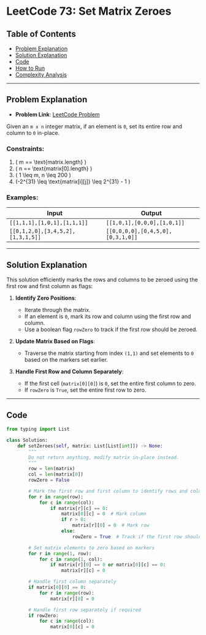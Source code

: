 # LeetCode 73: Set Matrix Zeroes

## Table of Contents
- [Problem Explanation](#problem-explanation)
- [Solution Explanation](#solution-explanation)
- [Code](#code)
- [How to Run](#how-to-run)
- [Complexity Analysis](#complexity-analysis)

---

## Problem Explanation

- **Problem Link**: [LeetCode Problem](https://leetcode.com/problems/set-matrix-zeroes/)

Given an `m x n` integer matrix, if an element is `0`, set its entire row and column to `0` in-place.

### Constraints:
1. \( m == \text{matrix.length} \)
2. \( n == \text{matrix[0].length} \)
3. \( 1 \leq m, n \leq 200 \)
4. \(-2^{31} \leq \text{matrix[i][j]} \leq 2^{31} - 1 \)

### Examples:

| Input                                    | Output                                     |
|------------------------------------------|--------------------------------------------|
| `[[1,1,1],[1,0,1],[1,1,1]]`              | `[[1,0,1],[0,0,0],[1,0,1]]`                |
| `[[0,1,2,0],[3,4,5,2],[1,3,1,5]]`        | `[[0,0,0,0],[0,4,5,0],[0,3,1,0]]`          |

---

## Solution Explanation

This solution efficiently marks the rows and columns to be zeroed using the first row and first column as flags:

1. **Identify Zero Positions**:
   - Iterate through the matrix.
   - If an element is `0`, mark its row and column using the first row and column.
   - Use a boolean flag `rowZero` to track if the first row should be zeroed.

2. **Update Matrix Based on Flags**:
   - Traverse the matrix starting from index `(1,1)` and set elements to `0` based on the markers set earlier.

3. **Handle First Row and Column Separately**:
   - If the first cell (`matrix[0][0]`) is `0`, set the entire first column to zero.
   - If `rowZero` is `True`, set the entire first row to zero.

---

## Code

```python
from typing import List

class Solution:
    def setZeroes(self, matrix: List[List[int]]) -> None:
        """
        Do not return anything, modify matrix in-place instead.
        """
        row = len(matrix)
        col = len(matrix[0])
        rowZero = False

        # Mark the first row and first column to identify rows and columns to be zeroed
        for r in range(row):
            for c in range(col):
                if matrix[r][c] == 0:
                    matrix[0][c] = 0  # Mark column
                    if r > 0:
                        matrix[r][0] = 0  # Mark row
                    else:
                        rowZero = True  # Track if the first row should be zeroed

        # Set matrix elements to zero based on markers
        for r in range(1, row):
            for c in range(1, col):
                if matrix[r][0] == 0 or matrix[0][c] == 0:
                    matrix[r][c] = 0

        # Handle first column separately
        if matrix[0][0] == 0:
            for r in range(row):
                matrix[r][0] = 0

        # Handle first row separately if required
        if rowZero:
            for c in range(col):
                matrix[0][c] = 0
